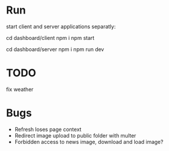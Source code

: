 # Run
start client and server applications separatly:

cd dashboard/client
npm i
npm start

cd dashboard/server
npm i
npm run dev

# TODO
fix weather


# Bugs
- Refresh loses page context
- Redirect image upload to public folder with multer
- Forbidden access to news image, download and load image?

